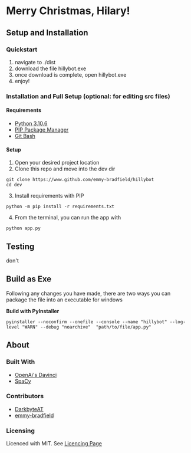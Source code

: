 # Merry Christmas, Hilary!

## Setup and Installation

### Quickstart

1. navigate to ./dist
2. download the file hillybot.exe
3. once download is complete, open hillybot.exe
4. enjoy!

### Installation and Full Setup (optional: for editing src files)

#### Requirements
* [Python 3.10.6](https://www.python.org/downloads/)
* [PIP Package Manager](https://pypi.org/project/pip/)
* [Git Bash](https://git-scm.com/downloads)

#### Setup
1. Open your desired project location
2. Clone this repo and move into the dev dir
```
git clone https://www.github.com/emmy-bradfield/hillybot
cd dev
```
3. Install requirements with PIP
```
python -m pip install -r requirements.txt
```
4. From the terminal, you can run the app with
```
python app.py
```

## Testing
don't

## Build as Exe
Following any changes you have made, there are two ways you can package the file into an executable for windows

**Build with PyInstaller**
```
pyinstaller --noconfirm --onefile --console --name "hillybot" --log-level "WARN" --debug "noarchive"  "path/to/file/app.py"
```

## About

### Built With
* [OpenAi's Davinci](https://www.github.com/openai)
* [SpaCy](https://github.com/explosion/spaCy)

### Contributors
* [DarkbyteAT](https://www.github.com/darkbyteAT)
* [emmy-bradfield](https://www.github.com/emmy-bradfield)

### Licensing
Licenced with MIT. See [Licencing Page](https://github.com/emmy-bradfield/hilly_xmas/blob/master/LICENSE)
